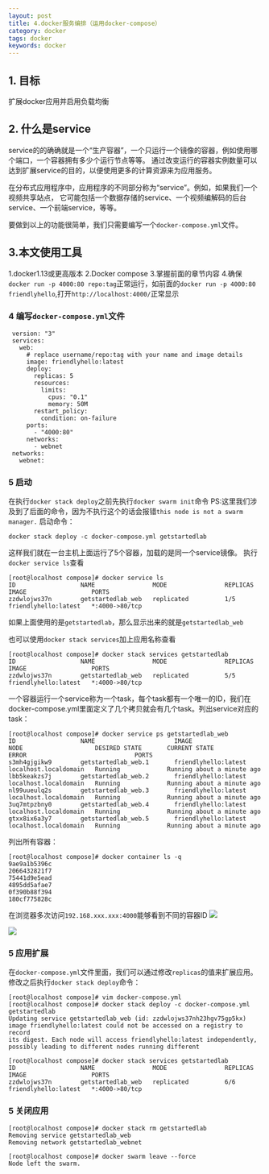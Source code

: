 ```yaml
---
layout: post
title: 4.docker服务编排（运用docker-compose）
category: docker
tags: docker
keywords: docker
---
```


## 1. 目标
   扩展docker应用并启用负载均衡

## 2. 什么是service
   service的的确确就是一个“生产容器”，一个只运行一个镜像的容器，例如使用哪个端口，一个容器拥有多少个运行节点等等。
   通过改变运行的容器实例数量可以达到扩展service的目的，以便使用更多的计算资源来为应用服务。
   
   在分布式应用程序中，应用程序的不同部分称为“service”。例如，如果我们一个视频共享站点，
   它可能包括一个数据存储的service、一个视频编解码的后台service、一个前端service，等等。
   
   要做到以上的功能很简单，我们只需要编写一个`docker-compose.yml`文件。
   
## 3.本文使用工具
   1.docker1.13或更高版本
   2.Docker compose
   3.掌握前面的章节内容
   4.确保`docker run -p 4000:80 repo:tag`正常运行，如前面的`docker run -p 4000:80 friendlyhello`,打开`http://localhost:4000/`正常显示

### 4 编写`docker-compose.yml`文件
   ```
    version: "3"
    services:
      web:
        # replace username/repo:tag with your name and image details
        image: friendlyhello:latest
        deploy:
          replicas: 5
          resources:
            limits:
              cpus: "0.1"
              memory: 50M
          restart_policy:
            condition: on-failure
        ports:
          - "4000:80"
        networks:
          - webnet
    networks:
      webnet:
   ```
   
### 5 启动
   在执行`docker stack deploy`之前先执行`docker swarm init`命令
   PS:这里我们涉及到了后面的命令，因为不执行这个的话会报错`this node is not a swarm manager.`
   启动命令：
   ```
   docker stack deploy -c docker-compose.yml getstartedlab
   ```
   这样我们就在一台主机上面运行了5个容器，加载的是同一个service镜像。
   执行`docker service ls`查看
   ```
   [root@localhost compose]# docker service ls
   ID                  NAME                MODE                REPLICAS            IMAGE                  PORTS
   zzdwlojws37n        getstartedlab_web   replicated          1/5                 friendlyhello:latest   *:4000->80/tcp
   ```
   如果上面使用的是`getstartedlab`，那么显示出来的就是`getstartedlab_web`
   
   也可以使用`docker stack services`加上应用名称查看
   ```
   [root@localhost compose]# docker stack services getstartedlab
   ID                  NAME                MODE                REPLICAS            IMAGE                  PORTS
   zzdwlojws37n        getstartedlab_web   replicated          5/5                 friendlyhello:latest   *:4000->80/tcp
   ```
   一个容器运行一个service称为一个task，每个task都有一个唯一的ID，我们在docker-compose.yml里面定义了几个拷贝就会有几个task。列出service对应的task：
   ```
   [root@localhost compose]# docker service ps getstartedlab_web
   ID                  NAME                      IMAGE                       NODE                    DESIRED STATE       CURRENT STATE                 ERROR                              PORTS
   s3mh4gjgikw9        getstartedlab_web.1       friendlyhello:latest        localhost.localdomain   Running             Running about a minute ago                                       
   lbb5keakzs7j        getstartedlab_web.2       friendlyhello:latest        localhost.localdomain   Running             Running about a minute ago                                       
   nl99uueulq2s        getstartedlab_web.3       friendlyhello:latest        localhost.localdomain   Running             Running about a minute ago                                       
   3uq7mtpzbny0        getstartedlab_web.4       friendlyhello:latest        localhost.localdomain   Running             Running about a minute ago                                       
   gtxx8ix6a3y7        getstartedlab_web.5       friendlyhello:latest        localhost.localdomain   Running             Running about a minute ago                                       
   ```
   列出所有容器：
   ```
   [root@localhost compose]# docker container ls -q
   9ae9a1b5396c
   2066432821f7
   75441d9e5ead
   4895dd5afae7
   0f390b88f394
   180cf775828c

   ```
   在浏览器多次访问`192.168.xxx.xxx:4000`能够看到不同的容器ID
   <img src="http://github-blog.oss-cn-shenzhen.aliyuncs.com/2019-05-05.png"/>
   
   <img src="http://github-blog.oss-cn-shenzhen.aliyuncs.com/2019-05-05-1.png"/>
   
### 5 应用扩展
   在`docker-compose.yml`文件里面，我们可以通过修改`replicas`的值来扩展应用。修改之后执行`docker stack deploy`命令：
   ```
   [root@localhost compose]# vim docker-compose.yml 
   [root@localhost compose]# docker stack deploy -c docker-compose.yml getstartedlab
   Updating service getstartedlab_web (id: zzdwlojws37nh23hgv75gp5kx)
   image friendlyhello:latest could not be accessed on a registry to record
   its digest. Each node will access friendlyhello:latest independently,
   possibly leading to different nodes running different

   [root@localhost compose]# docker stack services getstartedlab
   ID                  NAME                MODE                REPLICAS            IMAGE                  PORTS
   zzdwlojws37n        getstartedlab_web   replicated          6/6                 friendlyhello:latest   *:4000->80/tcp
   ```  
      
### 5 关闭应用
   ```
   [root@localhost compose]# docker stack rm getstartedlab
   Removing service getstartedlab_web
   Removing network getstartedlab_webnet
   
   [root@localhost compose]# docker swarm leave --force
   Node left the swarm.
   ``` 